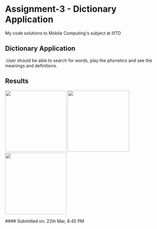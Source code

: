 # Assignment-3 - Dictionary Application
My code solutions to Mobile Computing's subject at IIITD
<h2>Dictionary Application</h2>
<p>.User should be able to search for words, play the phonetics and see the meanings and definitions. </p>

## Results

<p float="right">
  <img src="https://user-images.githubusercontent.com/42675180/226883425-5c2163c8-c2ed-40e2-babf-c37d62fbf9a3.jpeg" width="200"/>
  <img src="https://user-images.githubusercontent.com/42675180/226883433-ad05af0a-96d8-49cb-af1d-cba31cd11d7b.jpeg" width="200"/>
  <img src="https://user-images.githubusercontent.com/42675180/226883435-5e73a7c3-48ee-4460-9ee7-8fdbbd250608.jpeg" width="200"/>
 
</p>
#### Submitted on: 22th Mar, 6:45 PM
